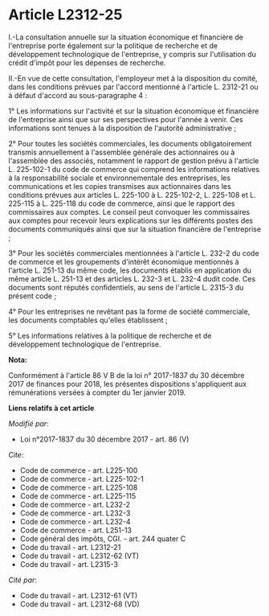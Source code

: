 # Article L2312-25

I.-La consultation annuelle sur la situation économique et financière de l'entreprise porte également sur la politique de
recherche et de développement technologique de l'entreprise, y compris sur l'utilisation du crédit d'impôt pour les dépenses
de recherche.

II.-En vue de cette consultation, l'employeur met à la disposition du comité, dans les conditions prévues par l'accord
mentionné à l'article L. 2312-21 ou à défaut d'accord au sous-paragraphe 4 :

1° Les informations sur l'activité et sur la situation économique et financière de l'entreprise ainsi que sur ses
perspectives pour l'année à venir. Ces informations sont tenues à la disposition de l'autorité administrative ;

2° Pour toutes les sociétés commerciales, les documents obligatoirement transmis annuellement à l'assemblée générale des
actionnaires ou à l'assemblée des associés, notamment le rapport de gestion prévu à l'article L. 225-102-1 du code de
commerce qui comprend les informations relatives à la responsabilité sociale et environnementale des entreprises, les
communications et les copies transmises aux actionnaires dans les conditions prévues aux articles L. 225-100 à L. 225-102-2,
L. 225-108 et L. 225-115 à L. 225-118 du code de commerce, ainsi que le rapport des commissaires aux comptes. Le conseil peut
convoquer les commissaires aux comptes pour recevoir leurs explications sur les différents postes des documents communiqués
ainsi que sur la situation financière de l'entreprise ;

3° Pour les sociétés commerciales mentionnées à l'article L. 232-2 du code de commerce et les groupements d'intérêt
économique mentionnés à l'article L. 251-13 du même code, les documents établis en application du même article L. 251-13 et
des articles L. 232-3 et L. 232-4 dudit code. Ces documents sont réputés confidentiels, au sens de l'article L. 2315-3 du
présent code ;

4° Pour les entreprises ne revêtant pas la forme de société commerciale, les documents comptables qu'elles établissent ;

5° Les informations relatives à la politique de recherche et de développement technologique de l'entreprise.

**Nota:**

Conformément à l'article 86 V B de la loi n° 2017-1837 du 30 décembre 2017 de finances pour 2018, les présentes dispositions
s'appliquent aux rémunérations versées à compter du 1er janvier 2019.

**Liens relatifs à cet article**

_Modifié par_:

  - Loi n°2017-1837 du 30 décembre 2017 - art. 86 (V)

_Cite_:

  - Code de commerce - art. L225-100
  - Code de commerce - art. L225-102-1
  - Code de commerce - art. L225-108
  - Code de commerce - art. L225-115
  - Code de commerce - art. L232-2
  - Code de commerce - art. L232-3
  - Code de commerce - art. L232-4
  - Code de commerce - art. L251-13
  - Code général des impôts, CGI. - art. 244 quater C
  - Code du travail - art. L2312-21
  - Code du travail - art. L2312-62 (VT)
  - Code du travail - art. L2315-3

_Cité par_:

  - Code du travail - art. L2312-61 (VT)
  - Code du travail - art. L2312-68 (VD)
